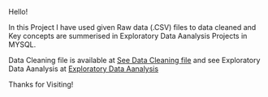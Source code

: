 Hello!

In this Project I have used given Raw data (.CSV) files to data cleaned and Key concepts are summerised in Exploratory Data Aanalysis Projects in MYSQL.

Data Cleaning file is available at [See Data Cleaning file](/data_cleaning.sql) and see Exploratory Data Aanalysis at [Exploratory Data Aanalysis](/EDA_Project.sql)

Thanks for Visiting!
